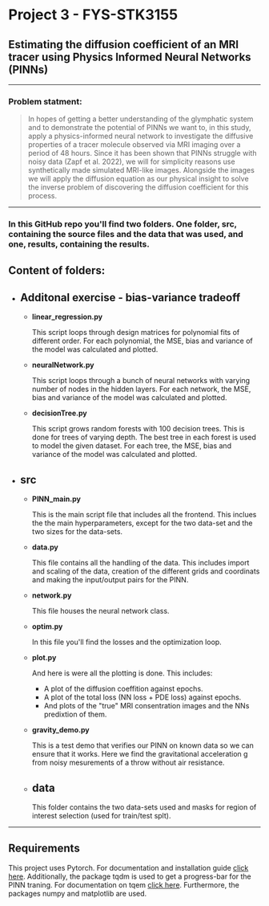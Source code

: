 # Project 3 - FYS-STK3155

## Estimating the diffusion coefficient of an MRI tracer using Physics Informed Neural Networks (PINNs)
---
### Problem statment:
> In hopes of getting a better understanding of the glymphatic system and to demonstrate the
potential of PINNs we want to, in this study, apply a physics-informed neural network to
investigate the diffusive properties of a tracer molecule observed via MRI imaging over a period of
48 hours. Since it has been shown that PINNs struggle with noisy data (Zapf et al. 2022), we will
for simplicity reasons use synthetically made simulated MRI-like images. Alongside the images we will apply the diffusion equation as our physical insight to solve the inverse problem of discovering the diffusion coefficient for this process.
---

### In this GitHub repo you'll find two folders. One folder, src, containing the source files and the data that was used, and one, results, containing the results.

## **Content of folders:**

* ## Additonal exercise - bias-variance tradeoff
  * **linear_regression.py**
  
     This script loops through design matrices for polynomial fits of different order. 
     For each polynomial, the MSE, bias and variance of the model was calculated and plotted. 
  * **neuralNetwork.py**
  
     This script loops through a bunch of neural networks with varying number of nodes in the hidden layers.
     For each network, the MSE, bias and variance of the model was calculated and plotted. 
  * **decisionTree.py**

     This script grows random forests with 100 decision trees. This is done for trees of varying depth. 
     The best tree in each forest is used to model the given dataset. For each tree, the MSE, bias and variance of the model was calculated and plotted. 
* ## src
  * **PINN_main.py**
  
    This is the main script file that includes all the frontend. This inclues the the main hyperparameters, except for the two data-set and the two sizes for the data-sets.
  * **data.py**
  
    This file contains all the handling of the data. This includes import and scaling of the data, creation of the different grids and coordinats and making the input/output pairs for the PINN.
  * **network.py**
  
    This file houses the neural network class.
  * **optim.py**
  
    In this file you'll find the losses and the optimization loop.
  * **plot.py**
    
    And here is were all the plotting is done. This includes: 
    - A plot of the diffusion coeffition against epochs.
    - A plot of the total loss (NN loss + PDE loss) against epochs.
    - And plots of the "true" MRI consentration images and the NNs predixtion of them.
   * **gravity_demo.py**
    
     This is a test demo that verifies our PINN on known data so we can ensure that it works. Here we find the gravitational acceleration g from noisy mesurements of a throw without air resistance.
    
  * ## data
       This folder contains the two data-sets used and masks for region of interest selection (used for train/test splt).

---
## Requirements
This project uses Pytorch. For documentation and installation guide [click here](https://pytorch.org/get-started/locally/ "Pytorch documentation"). Additionally, the package tqdm is used to get a progress-bar for the PINN traning. For documentation on tqem [click here](https://tqdm.github.io/ "tqdm documentation"). Furthermore, the packages numpy and matplotlib are used.
